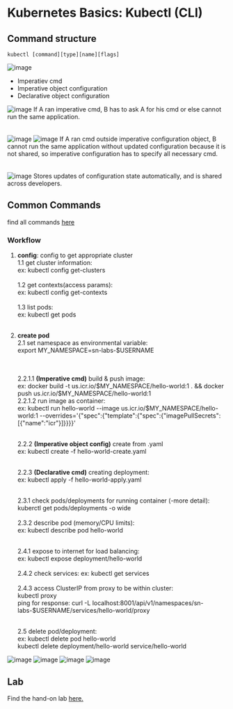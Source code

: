# Kubernetes Basics: Kubectl (CLI)

## Command structure
```
kubectl [command][type][name][flags]
```
![image](https://github.com/PsyDak-Meng/Online_Certificates/assets/105434864/0df790fd-ea91-4643-8f3f-70a34a563841)

- Imperatiev cmd
- Imperative object configuration
- Declarative object configuration
  
![image](https://github.com/PsyDak-Meng/Online_Certificates/assets/105434864/7feef941-18a5-4965-8fd5-df92fed3a0a2)
If A ran imperative cmd, B has to ask A for his cmd or else cannot run the same application. 
<br><br><br>
![image](https://github.com/PsyDak-Meng/Online_Certificates/assets/105434864/4a8a73cd-9f72-4f35-8bab-abd14d2add97)
![image](https://github.com/PsyDak-Meng/Online_Certificates/assets/105434864/b72e8ddb-f6e0-4ce0-9eaa-f6868467ef6b)
If A ran cmd outside imperative configuration object, B cannot run the same application without updated configuration because it is not shared, so imperative configuration has to specify all necessary cmd.
<br><br><br>
![image](https://github.com/PsyDak-Meng/Online_Certificates/assets/105434864/eb0bad71-47df-433a-8b2d-eb13278c61ed)
Stores updates of configuration state automatically, and is shared across developers.



## Common Commands
find all commands [here](Kubernetes.io)<br>
### Workflow
1. **config**: config to get appropriate cluster<br>
  1.1 get cluster information:<br>
   ex: kubectl config get-clusters<br><br>
  1.2 get contexts(access params):<br>
   ex: kubectl config get-contexts<br><br>
  1.3 list pods: <br>
  ex: kubectl get pods<br><br>
3. **create pod**<br>
   2.1 set namespace as environmental variable: <br>
   export MY_NAMESPACE=sn-labs-$USERNAME<br><br><br>
   
   2.2.1.1 **(Imperative cmd)** build & push image: <br>
   ex: docker build -t us.icr.io/$MY_NAMESPACE/hello-world:1 . && docker push us.icr.io/$MY_NAMESPACE/hello-world:1<br>
   2.2.1.2 run image as container: <br>
   ex: kubectl run hello-world --image us.icr.io/$MY_NAMESPACE/hello-world:1 --overrides='{"spec":{"template":{"spec":{"imagePullSecrets":[{"name":"icr"}]}}}}'<br><br>
   
   2.2.2 **(Imperative object config)** create from .yaml<br>
   ex: kubectl create -f hello-world-create.yaml<br><br>

   2.2.3 **(Declarative cmd)** creating deployment: <br>
   ex: kubectl apply -f hello-world-apply.yaml<br><br>
   
   
   2.3.1 check pods/deployments for running container (-more detail): <br>
   kuberctl get pods/deployments -o wide<br><br>
   2.3.2 describe pod (memory/CPU limits): <br>
   ex: kubectl describe pod hello-world<br><br>

   2.4.1 expose to internet for load balancing:<br>
   ex: kubectl expose deployment/hello-world<br><br>
   2.4.2 check services:
   ex: kubectl get services<br><br>
   2.4.3 access ClusterIP from proxy to be within cluster:<br>
   kubectl proxy<br>
   ping for response: curl -L localhost:8001/api/v1/namespaces/sn-labs-$USERNAME/services/hello-world/proxy<br><br>
   
   2.5 delete pod/deployment: <br>
   ex: kubectl delete pod hello-world<br>
   kubectl delete deployment/hello-world service/hello-world<br>
   
   
![image](https://github.com/PsyDak-Meng/Online_Certificates/assets/105434864/8c39533c-7e51-455a-9815-f96f3ae63a2d)
![image](https://github.com/PsyDak-Meng/Online_Certificates/assets/105434864/37c9b474-3efb-4c3f-a2e8-873ec8ecc342)
![image](https://github.com/PsyDak-Meng/Online_Certificates/assets/105434864/f513bac1-e33f-4704-ae80-ef4da8fe17d5)
![image](https://github.com/PsyDak-Meng/Online_Certificates/assets/105434864/f0582f06-3684-4dea-8636-301176fbbe3d)

## Lab
Find the hand-on lab [here.](https://labs.cognitiveclass.ai/v2/tools/cloud-ide-kubernetes?ulid=ulid-ef5443811ce77e02c7bb8c432d1738b1173c7d76)
